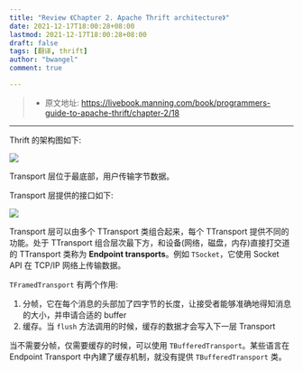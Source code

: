 ```yaml
---
title: "Review 《Chapter 2. Apache Thrift architecture》"
date: 2021-12-17T18:00:28+08:00
lastmod: 2021-12-17T18:00:28+08:00
draft: false
tags: [翻译, thrift]
author: "bwangel"
comment: true

---
```


> + 原文地址: https://livebook.manning.com/book/programmers-guide-to-apache-thrift/chapter-2/18

<!--more-->
---

Thrift 的架构图如下:

![](https://passage-1253400711.cos-website.ap-beijing.myqcloud.com/2021-12-17-100303.png)

Transport 层位于最底部，用户传输字节数据。

Transport 层提供的接口如下:

![](https://passage-1253400711.cos-website.ap-beijing.myqcloud.com/2021-12-17-100415.png)

Transport 层可以由多个 TTransport 类组合起来，每个 TTransport 提供不同的功能。处于 TTransport 组合层次最下方，和设备(网络，磁盘，内存)直接打交道的 TTransport 类称为 __Endpoint transports__。例如 `TSocket`，它使用 Socket API 在 TCP/IP 网络上传输数据。

`TFramedTransport` 有两个作用:

1. 分帧，它在每个消息的头部加了四字节的长度，让接受者能够准确地得知消息的大小，并申请合适的 buffer
2. 缓存。当 `flush` 方法调用的时候，缓存的数据才会写入下一层 Transport

当不需要分帧，仅需要缓存的时候，可以使用 `TBufferedTransport`。某些语言在 Endpoint Transport 中內建了缓存机制，就没有提供 `TBufferedTransport` 类。